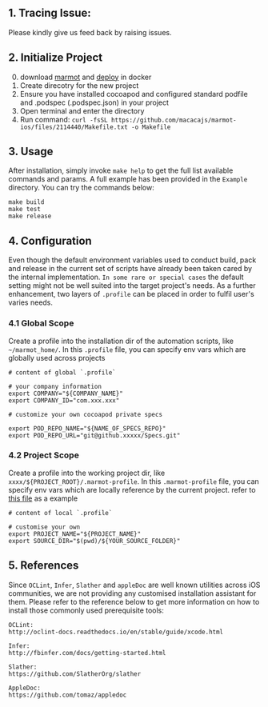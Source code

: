 ## 1. Tracing Issue:
Please kindly give us feed back by raising issues.

## 2. Initialize Project
0. download [marmot](https://github.com/macacajs/marmot) and [deploy](https://github.com/macacajs/marmot/tree/master/docs#production) in docker
1. Create direcotry for the new project
2. Ensure you have installed cocoapod and configured standard podfile and .podspec (.podspec.json) in your project
3. Open terminal and enter the directory
4. Run command:
   `curl -fsSL https://github.com/macacajs/marmot-ios/files/2114440/Makefile.txt -o Makefile`

## 3. Usage
After installation, simply invoke `make help` to get the full list available commands and params. A full example has been provided in the `Example` directory. You can try the commands below:

```
make build
make test
make release
```

## 4. Configuration
Even though the default environment variables used to conduct build, pack and release in the current set of scripts have already been taken cared by the internal implementation. `In some rare or special cases` the default setting might not be well suited into the target project's needs. As a further enhancement, two layers of `.profile` can be placed in order to fulfil user's varies needs.

### 4.1 Global Scope
Create a profile into the installation dir of the automation scripts, like `~/marmot_home/`. In this `.profile` file, you can specify env vars which are globally used across projects

```
# content of global `.profile`

# your company information
export COMPANY="${COMPANY_NAME}"
export COMPANY_ID="com.xxx.xxx"

# customize your own cocoapod private specs

export POD_REPO_NAME="${NAME_OF_SPECS_REPO}"
export POD_REPO_URL="git@github.xxxxx/Specs.git"

```

### 4.2 Project Scope
Create a profile into the working project dir, like `xxxx/${PROJECT_ROOT}/.marmot-profile`. In this `.marmot-profile` file, you can specify env vars which are locally reference by the current project. refer to [this file](https://github.com/macacajs/marmot-ios/blob/master/Example/.marmot-profile) as a example

```
# content of local `.profile`

# customise your own
export PROJECT_NAME="${PROJECT_NAME}"
export SOURCE_DIR="$(pwd)/${YOUR_SOURCE_FOLDER}"

```

## 5. References
Since `OCLint`, `Infer`, `Slather` and `appleDoc` are well known utilities across iOS communities, we are not providing any customised installation assistant for them. Please refer to the reference below to get more information on how to install those commonly used prerequisite tools:

```
OCLint:
http://oclint-docs.readthedocs.io/en/stable/guide/xcode.html

Infer:
http://fbinfer.com/docs/getting-started.html

Slather:
https://github.com/SlatherOrg/slather

AppleDoc:
https://github.com/tomaz/appledoc

```
